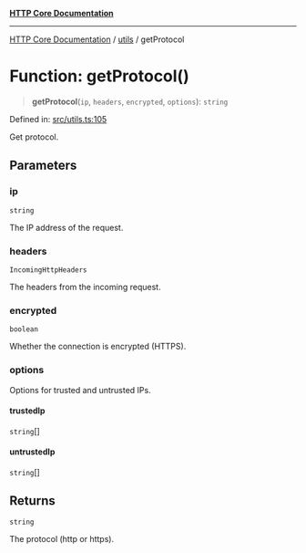 [**HTTP Core Documentation**](../../README.md)

***

[HTTP Core Documentation](../../README.md) / [utils](../README.md) / getProtocol

# Function: getProtocol()

> **getProtocol**(`ip`, `headers`, `encrypted`, `options`): `string`

Defined in: [src/utils.ts:105](https://github.com/stonemjs/http-core/blob/0d369869add0f1630e9b5b2cd1421e57ee8d3865/src/utils.ts#L105)

Get protocol.

## Parameters

### ip

`string`

The IP address of the request.

### headers

`IncomingHttpHeaders`

The headers from the incoming request.

### encrypted

`boolean`

Whether the connection is encrypted (HTTPS).

### options

Options for trusted and untrusted IPs.

#### trustedIp

`string`[]

#### untrustedIp

`string`[]

## Returns

`string`

The protocol (http or https).
